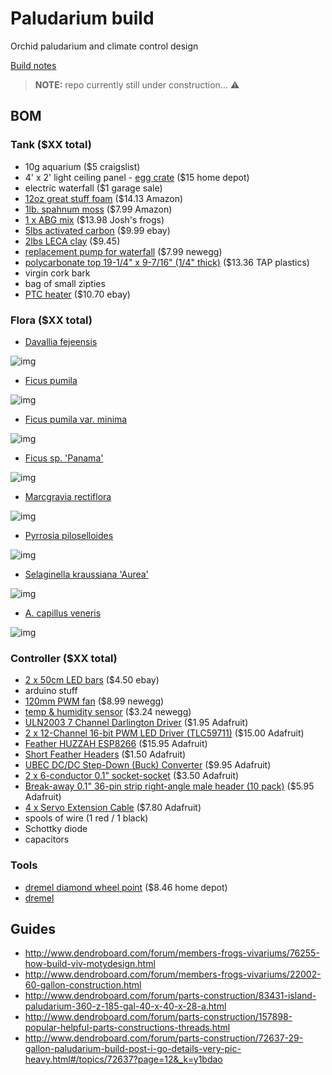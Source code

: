 # Paludarium build
Orchid paludarium and climate control design

[Build notes](https://photoscs.wordpress.com/2016/10/26/diy-terrarium/)

> **NOTE:** repo currently still under construction... :warning:

## BOM

### Tank ($XX total)
- 10g aquarium ($5 craigslist)
- 4' x 2' light ceiling panel - [egg crate](https://www.google.com/shopping/product/3379815341616733842?lsf=seller:8740,store:5944499324702331793,lsfqd:0&prds=oid:14257488563428501297&q=lamp+shade&hl=en&ei=eTnxV-OXMIKFmwGgpYAQ&lsft=cm_mmc:Shopping-_-LIAs-_-D23-_-202025149&lsft=gclid:CNbavtzIvM8CFQERaQodmhcDuA) ($15 home depot)
- electric waterfall ($1 garage sale)
- [12oz great stuff foam](https://www.amazon.com/gp/product/B001AQ0FVC/ref=od_aui_detailpages00?ie=UTF8&psc=1) ($14.13 Amazon)
- [1lb. spahnum moss](https://www.amazon.com/gp/product/B00I6AJKVG/ref=od_aui_detailpages00?ie=UTF8&psc=1) ($7.99 Amazon)
- [1 x ABG mix](http://www.joshsfrogs.com/abg-mix-4-quart-1-gallon.html) ($13.98 Josh's frogs)
- [5lbs activated carbon](http://cgi.ebay.com/ws/eBayISAPI.dll?ViewItem&item=181084875793) ($9.99 ebay)
- [2lbs LECA clay](http://cgi.ebay.com/ws/eBayISAPI.dll?ViewItem&item=121695905138) ($9.45)
- [replacement pump for waterfall](http://www.newegg.com/Product/Product.aspx?Item=9SIA1GK2CA3065) ($7.99 newegg)
- [polycarbonate top 19-1/4" x 9-7/16" (1/4" thick)](http://www.tapplastics.com/product/plastics/cut_to_size_plastic/polycarbonate_sheets/516) ($13.36 TAP plastics)
- virgin cork bark
- bag of small zipties
- [PTC heater](http://www.ebay.com/itm/AC110V-100W-Electric-Ceramic-Thermostatic-Insulation-PTC-Heating-Element-Heater-/311682973018?hash=item4891c0bd5a:g:rc0AAOSwn7JYFGnt) ($10.70 ebay)

### Flora ($XX total)
- [Davallia fejeensis](https://www.glassboxtropicals.com/ProductDetails.asp?ProductCode=Davfej)

![img](https://cdn3.volusion.com/vvmrs.uvnbd/v/vspfiles/photos/Davfej-2T.jpg?1461775256)

- [Ficus pumila](https://www.glassboxtropicals.com/ProductDetails.asp?ProductCode=Ficpum)

![img](https://cdn3.volusion.com/vvmrs.uvnbd/v/vspfiles/photos/Ficpum-2T.jpg?1461775256)

- [Ficus pumila var. minima](https://www.glassboxtropicals.com/ProductDetails.asp?ProductCode=Ficpumminima)

![img](https://cdn3.volusion.com/vvmrs.uvnbd/v/vspfiles/photos/Ficpumminima-2T.jpg?1461775256)

- [Ficus sp. 'Panama'](https://www.glassboxtropicals.com/ProductDetails.asp?ProductCode=Ficpan)

![img](https://cdn3.volusion.com/vvmrs.uvnbd/v/vspfiles/photos/Ficpan-2T.jpg?1461775256)

- [Marcgravia rectiflora](https://www.glassboxtropicals.com/ProductDetails.asp?ProductCode=marcrect)

![img](https://cdn3.volusion.com/vvmrs.uvnbd/v/vspfiles/photos/marcrect-2T.jpg?1461775256)

- [Pyrrosia piloselloides](https://www.glassboxtropicals.com/ProductDetails.asp?ProductCode=Pyrpil)

![img](https://cdn3.volusion.com/vvmrs.uvnbd/v/vspfiles/photos/Pyrpil-2T.jpg?1461775256)

- [Selaginella kraussiana 'Aurea'](https://www.google.com/search?q=Selaginella+kraussiana)

![img](http://www.logees.com/media/catalog/product/cache/1/image/9df78eab33525d08d6e5fb8d27136e95/f/6/f6027-2-large.jpg)

- [A. capillus veneris](https://www.google.com/search?q=A.+capillus+veneris)

![img](http://nathistoc.bio.uci.edu/plants/Ferns/Adiantum%20capillus-veneris/Adiantum%20capillus-veneris2b.jpg)


### Controller ($XX total)
- [2 x 50cm LED bars](http://www.ebay.com/itm/12V-36-SMD-5630-50CM-0-5M-Waterproof-LED-Hard-Strip-Bar-Light-Tube-w-Cover-Cap/232100208769?_trksid=p2047675.c100623.m-1&_trkparms=aid%3D222007%26algo%3DSIC.MBE%26ao%3D1%26asc%3D38530%26meid%3Db9e91e8576b8490f9004b4baea860929%26pid%3D100623%26rk%3D1%26rkt%3D6%26sd%3D231968301261) ($4.50 ebay)
- arduino stuff
- [120mm PWM fan](http://www.newegg.com/Product/Product.aspx?Item=N82E16835494006) ($8.99 newegg)
- [temp & humidity sensor](http://www.newegg.com/Product/Product.aspx?Item=9SIABR04N71130) ($3.24 newegg)
- [ULN2003 7 Channel Darlington Driver](https://www.adafruit.com/products/970) ($1.95 Adafruit)
- [2 x 12-Channel 16-bit PWM LED Driver (TLC59711)](https://www.adafruit.com/products/1455) ($15.00 Adafruit)
- [Feather HUZZAH ESP8266](https://www.adafruit.com/products/2821) ($15.95 Adafruit)
- [Short Feather Headers](https://www.adafruit.com/products/2940) ($1.50 Adafruit)
- [UBEC DC/DC Step-Down (Buck) Converter](https://www.adafruit.com/products/1385) ($9.95 Adafruit)
- [2 x 6-conductor 0.1" socket-socket](https://www.adafruit.com/products/206) ($3.50 Adafruit)
- [Break-away 0.1" 36-pin strip right-angle male header (10 pack)](https://www.adafruit.com/products/1540) ($5.95 Adafruit)
- [4 x Servo Extension Cable](https://www.adafruit.com/products/972) ($7.80 Adafruit)
- spools of wire (1 red / 1 black)
- Schottky diode
- capacitors

### Tools
- [dremel diamond wheel point](https://www.dremel.com/en_US/products/-/show-product/accessories/7144-diamond-wheel-point) ($8.46 home depot)
- [dremel](https://www.dremel.com/en_US/products/-/show-product/tools/4000-high-performance-rotary-tool)


## Guides
- http://www.dendroboard.com/forum/members-frogs-vivariums/76255-how-build-viv-motydesign.html
- http://www.dendroboard.com/forum/members-frogs-vivariums/22002-60-gallon-construction.html
- http://www.dendroboard.com/forum/parts-construction/83431-island-paludarium-360-z-185-gal-40-x-40-x-28-a.html
- http://www.dendroboard.com/forum/parts-construction/157898-popular-helpful-parts-constructions-threads.html
- http://www.dendroboard.com/forum/parts-construction/72637-29-gallon-paludarium-build-post-i-go-details-very-pic-heavy.html#/topics/72637?page=12&_k=y1bdao
